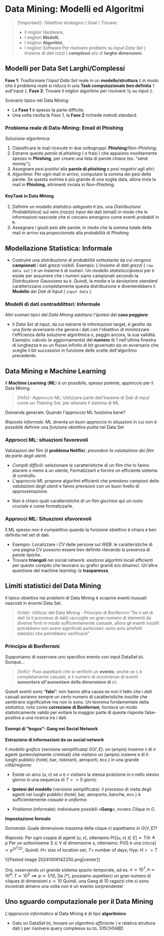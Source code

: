 # Data Mining: Modelli ed Algoritmi

>[!important]- Obiettivo strategico ( Goal )
>Trovare:
>- Il miglior Hardware,
>- I migliori **Modelli**,
>- I migliori **Algoritmi**,
>- I migliori Software
>Per risolvere problemi su *Input Data Set* ( Insieme di dati rozzi ) **complessi** e/o di **larghe dimensioni**.


## Modelli per Data Set Larghi/Complessi

**Fase 1**: Trasformare l'*input Data Set* reale in un **modello/struttura** $\texttt{I}$ in modo che il problema reale si *riduca* in una **Task computazionale ben definita** $\texttt{T}$ sull'input $\texttt{I}$.
**Fase 2**: Trovare il miglior algoritmo per risolvere $\texttt{Tp}$ su input $\texttt{I}$.

Scenario tipico nel Data Mining:
- La **Fase 1** è spesso la parte difficile;
- Una volta risolta la *Fase 1*, la **Fase 2** richiede metodi standard.

### Problema reale di Data-Mining: Email di Phishing

*Soluzione algoritmica*:
1. Classificare le mail ricevute in due sottogruppi: **Phishing**/*Non-Phishing*;
2. Estrarre queste *parole di phishing* ( o frasi ) che appaiono insolitamente spesso in **Phishing**, per creare una lista di parole chiave (es. "send money");
3. Assegnare *pesi positivi* alle **parole di phishing** e *pesi negativi* agli altri;
4. *Algoritmo*: Per ogni mail in arrivo, computare la somma dei pesi delle parole. Se questa somma è più grande di una soglia data, allora invia la mail in **Phishing**, altrimenti inviala in *Non-Phishing*.

#### KeyTask in Data Mining

2. Definire un *modello statistico adeguato* $\texttt{M}$ (es. una *Distribuzione Probabilistica*) sul vero (rozzo) input dei dati (email) in modo che le informazioni nascoste che si cercano emergono come eventi probabili in  $\texttt{M}$.
3. Assegnare i giusti pesi alle parole, in modo che la somma totale della mail in arrivo sia *proporzionale* alla probabilità di Phishing

## Modellazione Statistica: Informale

- Costruire una *distribuzione di probabilità* sottostante da cui vengono **campionati** i dati grezzi visibili.
Esempio: L'*insieme di dati grezzi* ( `raw data set` ) è un insieme $\texttt{D}$ di numeri. Un *modello statistico*/*ipotesi* per $\texttt{D}$ esiste per assumere che i numeri siano campionati secondo la *Distribuzione Gaussiana* su $\texttt{D}$. Quindi, la *media* e la *deviazione standard* caratterizzano completamente questa distribuzione e diventerebbero il **Modello** dei *Dati di Input* ( `input data` ).

### Modelli di dati contraddittori: Informale

Altri scenari tipici del *Data Mining* adottano l'ipotesi del **caso peggiore**:
- Il *Data Set di input*, da cui estrarre le informazioni target, è gestito da una *fonte avversaria* che genera i dati con l'obiettivo di minimizzare l'efficienza della soluzione algoritmica o, peggio ancora, la sua validità.
Esempio: calcolo (e aggiornamento) del **numero** di $1$ nell'ultima finestra di lunghezza $\texttt{N}$ su un flusso infinito di bit governato da un avversario che sceglie il bit successivo in funzione delle scelte dell'algoritmo precedente.

## Data Mining e Machine Learning
Il **Machine Learning** (***ML***) è un possibile, spesso potente, approccio per il Data Mining.

>[!info]- Approccio ML:
>Utilizzare parte dell'Insieme di Dati di input come un *Training Set*, per allenare il sistema di ML

Domanda generale: Quando l'approccio ML funziona bene?

*Risposta informale*: ML diventa un buon approccio in situazioni in cui non è possibile definire una *funzione obiettivo pulita* nel Data Set

### Approcci ML: situazioni favorevoli

Valutazioni dei film (il **problema Netflix**): *prevedere la valutazione dei film da parte degli utenti*.
- *Compiti difficili*: selezionare le caratteristiche di un film che lo fanno piacere o meno a un utente; Formalizzarli e fornire un efficiente sistema di controllo.
- L'approccio *ML* propone algoritmi efficienti che prendono campioni delle *valutazioni degli utenti* e fanno previsioni con un buon livello di approssimazione.
* Non è chiaro quali caratteristiche di un film giochino qui un ruolo cruciale e come formalizzarle.

### Approcci ML: Situazioni sfavorevoli

Il ML spesso non è competitivo quando la funzione obiettivo è chiara e ben definita nel set di dati.
- Esempio: Localizzare i *CV* delle persone sul *WEB*: le caratteristiche di una pagina CV possono essere ben definite rilevando la presenza di *parole tipiche*.
- Trovare **triangoli** nei social network: esistono algoritmi locali efficienti per questo compito che lavorano su grafici grandi e/o dinamici.
Un'altra questione del machine learning: la **trasparenza**.

## Limiti statistici del Data Mining

Il tipico obiettivo nei problemi di Data Mining è scoprire eventi *inusuali* nascosti in enormi Data Set.

>[!cite]- Utilizzo del Data Mining - Principio di Bonferroni
>“Se il set di dati (o il processo di dati) raccoglie un gran numero di elementi da diverse fonti in modo sufficientemente *casuale*, allora gli eventi *insoliti* potrebbero non avere significati particolari: sono solo artefatti statistici che potrebbero verificarsi”

### Principio di Bonferroni

Supponiamo di osservare uno specifico evento con input DataSet $\texttt{DS}$. Dunque...

>[!info]- Puoi aspettarti che si verifichi un **evento**, anche se $\texttt{S}$ è completamente casuale, e il numero di occorrenze di eventi **aumenterà all'aumentare della dimensione di** $\texttt{DS}$.

Questi eventi sono “**falsi**”: non hanno altra causa se non il fatto che i *dati* casuali avranno sempre un certo numero di caratteristiche insolite che sembrano significative ma non lo sono.
Un teorema fondamentale della *statistica*, noto come **correzione di Bonferroni**, fornisce un modo statisticamente valido per evitare la maggior parte di queste risposte false-positive a una ricerca tra i dati.

#### Esempi di "bogus": Gang nei Social Network

**Estrazione di informazioni da un social network**

Il *modello grafico* (versione semplificata) $G(V,E)$: un (ampio) insieme $\texttt{V}$ di $n$ agenti (potenzialmente criminali) che visitano un (ampio) insieme $\texttt{H}$ di $h$ luoghi pubblici (hotel, bar, ristoranti, aeroporti, ecc.) in una grande città/regione:
- Esiste un arco $(u,v)$ se $u$ e $v$ visitano la stessa posizione in $\texttt{H}$ nello stesso giorno in una sequenza di $T >> 0$ giorni;
- **Ipotesi del modello** (versione semplificata): il processo di visita degli agenti nei luoghi pubblici (hotel, bar, aeroporto, banche, ecc.) è sufficientemente *casuale* e *uniforme*.

- *Problema* (informale): individuare possibili «**Gang**», ovvero *Clique* in $G$.

**Impostazione formale**

*Domanda*: Quale dimensione massima della clique ci aspettiamo in $G(V,E)$?

*Risposta*: Per ogni coppia di agenti $(u,v)$, otteniamo $Pr[(u,v)\in E]\simeq T/h ≜ p$
Per un sottoinsieme S ⊆ V di dimensione s, otteniamo:
$Pr[\text{S è una cricca}]\simeq p^{(s^2/2)}$,
Quindi:
$H =$ size of location set;
$T =$ number of days;
Hyp: $H >> T$

![[Pasted image 20241009142250.png|center]]

Ora, osservando un grande sistema spazio-temporale, ad es. $n\simeq 10^7, h \simeq 10^4; T \simeq 10^3 \implies p \simeq 1/10$, 
Da $(*)$, possiamo aspettarci un gran numero di cliques di dimensioni $s\simeq 10$
Quindi, una Gang di 10 ragazzi che si sono incontrati almeno una volta non è un evento sorprendente!

## Uno sguardo computazionale per il Data Mining

L'*approccio informatico* al Data Mining è di tipo **algoritmico**:
- Dato un DataSet $\texttt{DS}$, trovare un *algoritmo efficiente* ( e relativa struttura dati ) per risolvere query complesse su $\texttt{DS}$.
S15CH1ABD
